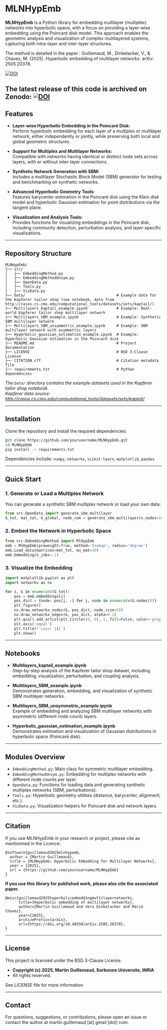 # MLNHypEmb

**MLNHypEmb** is a Python library for embedding multilayer (multiplex) networks into hyperbolic space, with a focus on providing a layer-wise embedding using the Poincaré disk model. This approach enables the geometric analysis and visualization of complex multilayered systems, capturing both intra-layer and inter-layer structures.

The method is detailed in the paper : Guillemaud, M., Dinkelacker, V., & Chavez, M. (2025). Hyperbolic embedding of multilayer networks. arXiv: 2505.20378.

[![DOI](https://zenodo.org/badge/DOI/10.48550/arXiv.2505.20378.svg)](https://doi.org/10.48550/arXiv.2505.20378)

The latest release of this code is archived on Zenodo:
[![DOI](https://zenodo.org/badge/971381669.svg)](https://doi.org/10.5281/zenodo.15535819)
---

## Features

- **Layer-wise Hyperbolic Embedding in the Poincaré Disk:**  
    Perform hyperbolic embedding for each layer of a multiplex or multilayer network, either independently or jointly, while preserving both local and global geometric structures.

- **Support for Multiplex and Multilayer Networks:**  
    Compatible with networks having identical or distinct node sets across layers, with or without inter-layer connections.

- **Synthetic Network Generation with SBM:**  
    Includes a multilayer Stochastic Block Model (SBM) generator for testing and benchmarking on synthetic networks.

- **Advanced Hyperbolic Geometry Tools:**  
    Features barycenter estimation in the Poincaré disk using the Klein disk model and hyperbolic Gaussian estimation for point distributions via the tangent plane.

- **Visualization and Analysis Tools:**  
    Provides functions for visualizing embeddings in the Poincaré disk, including community detection, perturbation analysis, and layer-specific visualizations.

---

## Repository Structure

```
MLNHypEmb/
├── src/
│   ├── EmbeddingMethod.py
│   ├── EmbeddingMethodUnsym.py
│   ├── OpenData.py
│   ├── Tools.py
│   ├── VizData.py
├── Data/                                         # Example data for the Kapferer tailor shop (see notebook, data from http://casos.cs.cmu.edu/computational_tools/datasets/sets/kaptail/)
├── Multilayers_kaptail_example.ipynb             # Example: Real-world Kapferer tailor shop multilayer network
├── Multilayers_SBM_example.ipynb                 # Example: Synthetic SBM multilayer network
├── Multilayers_SBM_unsymmetric_example.ipynb     # Example: SBM multilayer network with asymmetric layers
├── Hyperbolic_gaussian_estimation_example.ipynb  # Example: Hyperbolic Gaussian estimation in the Poincaré disk
├── README.md                                     # Project documentation
├── LICENSE                                       # BSD 3-Clause License
├── CITATION.cff                                  # Citation metadata file
├── requirements.txt                              # Python dependencies
```

*The `Data/` directory contains the example datasets used in the Kapferer tailor shop notebook.  
Kapferer data source: http://casos.cs.cmu.edu/computational_tools/datasets/sets/kaptail/*

---

## Installation

Clone the repository and install the required dependencies:

```bash
git clone https://github.com/yourusername/MLNHypEmb.git
cd MLNHypEmb
pip install -r requirements.txt
```

Dependencies include: `numpy`, `networkx`, `scikit-learn`, `matplotlib`, `pandas`

---

## Quick Start

### 1. Generate or Load a Multiplex Network

You can generate a synthetic SBM multiplex network or load your own data:

```python
from src.OpenData import generate_sbm_multilayer
G_tot, mat_tot, G_global, node_com = generate_sbm_multilayer(n_nodes=100, n_layers=3, n_communities=3)
```

### 2. Embed the Network in Hyperbolic Space

```python
from src.EmbeddingMethod import MlHypEmb
emb = MlHypEmb(preweight=True, method='Isomap', radius='degree')
emb.Load_data(matrices=mat_tot, mu_mat=30)
emb.Embedding(n_jobs=-1)
```

### 3. Visualize the Embedding

```python
import matplotlib.pyplot as plt
import networkx as nx

for i, G in enumerate(G_tot):
    pos = emb.embeddings[i]
    pos_dict = {node: pos[j, :] for j, node in enumerate(G.nodes())}
    plt.figure()
    nx.draw_networkx_nodes(G, pos_dict, node_size=50)
    nx.draw_networkx_edges(G, pos_dict, alpha=0.2)
    plt.gca().add_artist(plt.Circle((0, 0), 1, fill=False, color='gray', linestyle=':'))
    plt.axis('equal')
    plt.title(f'Layer {i}')
    plt.show()
```

---

## Notebooks

- **Multilayers_kaptail_example.ipynb**  
  Step-by-step analysis of the Kapferer tailor shop dataset, including embedding, visualization, perturbation, and coupling analysis.

- **Multilayers_SBM_example.ipynb**  
  Demonstrates generation, embedding, and visualization of synthetic SBM multilayer networks.

- **Multilayers_SBM_unsymmetric_example.ipynb**  
  Example of embedding and analyzing SBM multilayer networks with asymmetric (different node count) layers.

- **Hyperbolic_gaussian_estimation_example.ipynb**  
  Demonstrates estimation and visualization of Gaussian distributions in hyperbolic space (Poincaré disk).

---

## Modules Overview

- `EmbeddingMethod.py`: Main class for symmetric multilayer embedding.
- `EmbeddingMethodUnsym.py`: Embedding for multiplex networks with different node counts per layer.
- `OpenData.py`: Functions for loading data and generating synthetic multiplex networks (SBM, perturbations).
- `Tools.py`: Hyperbolic geometry utilities (distance, barycenter, alignment, etc.).
- `VizData.py`: Visualization helpers for Poincaré disk and network layers.

---

## Citation

If you use MLNHypEmb in your research or project, please cite as mentionned in the Licence:

```
@software{guillemaud2025mlnhypemb,
  author = {Martin Guillemaud},
  title = {MLNHypEmb: Hyperbolic Embedding for Multilayer Networks},
  year = {2025},
  url = {https://github.com/yourusername/MLNHypEmb}
}
```

**If you use this library for published work, please also cite the associated paper.**

```
@misc{guillemaud2025hyperbolicembeddingmultilayernetworks,
      title={Hyperbolic embedding of multilayer networks}, 
      author={Martin Guillemaud and Vera Dinkelacker and Mario Chavez},
      year={2025},
      archivePrefix={arXiv},
      url={https://doi.org/10.48550/arXiv.2505.20378}, 
}
```

---

## License

This project is licensed under the BSD 3-Clause License.

- **Copyright (c) 2025, Martin Guillemaud, Sorbonne Universite, INRIA**
- All rights reserved.

See LICENSE file for more information

---

## Contact

For questions, suggestions, or contributions, please open an issue or contact the author at martin.guillemaud [at] gmail [dot] com.

